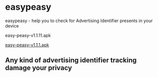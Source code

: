 # easypeasy
easypeasy - help you to check for Advertising Identifier presents in your device 




easy-peasy-v1.1.11.apk



<a href='https://github.com/drorshalev/easypeasy/blob/master/easy-peasy-v1.1.11.apk'>easy-peasy-v1.1.1.apk</a>



## Any kind of advertising identifier tracking damage your privacy ##

